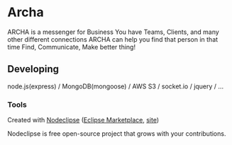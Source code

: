 

# Archa
ARCHA is a messenger for Business
You have Teams, Clients, and many other different connections
ARCHA can help you find that person in that time
Find, Communicate, Make better thing!

## Developing
node.js(express) / MongoDB(mongoose) / AWS S3 / socket.io / jquery / ...

### Tools

Created with [Nodeclipse](https://github.com/Nodeclipse/nodeclipse-1)
 ([Eclipse Marketplace](http://marketplace.eclipse.org/content/nodeclipse), [site](http://www.nodeclipse.org))   

Nodeclipse is free open-source project that grows with your contributions.
